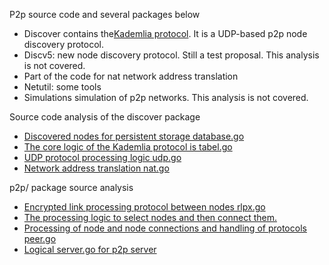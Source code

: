 P2p source code and several packages below

- Discover contains the[Kademlia protocol](./references/Kademlia.pdf). It is a UDP-based p2p node discovery protocol.
- Discv5: new node discovery protocol. Still a test proposal. This analysis is not covered.
- Part of the code for nat network address translation
- Netutil: some tools
- Simulations simulation of p2p networks. This analysis is not covered.

Source code analysis of the discover package

- [Discovered nodes for persistent storage database.go](p2p-database-analysis.md)
- [The core logic of the Kademlia protocol is tabel.go](p2p-table-analysis.md)
- [UDP protocol processing logic udp.go](p2p-udp-analysis.md)
- [Network address translation nat.go](p2p-nat-analysis.md)

p2p/ package source analysis

- [Encrypted link processing protocol between nodes rlpx.go](p2p-rlpx-analysis.md)
- [The processing logic to select nodes and then connect them.](p2p-dial-analysis.md)
- [Processing of node and node connections and handling of protocols peer.go](p2p-peer-analysis.md)
- [Logical server.go for p2p server](p2p-server-analysis.md)
